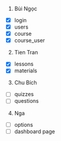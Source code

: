1. Bùi Ngọc

- [x] login
- [x] users
- [x] course
- [x] course_user

2. Tien Tran

- [x] lessons
- [x] materials

3. Chu Bích

- [ ] quizzes
- [ ] questions

4. Nga

- [ ] options
- [ ] dashboard page
